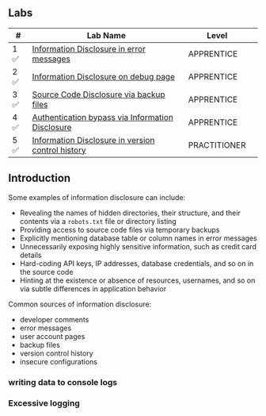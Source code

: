 
## Labs

| #   | Lab Name                                                                                                         | Level        |     |
| --- | ---------------------------------------------------------------------------------------------------------------- | ------------ | --- |
| 1 ✅ | [Information Disclosure in error messages](Information%20Disclosure%20in%20error%20messages)                     | APPRENTICE   |     |
| 2 ✅ | [Information Disclosure on debug page](Information%20Disclosure%20on%20debug%20page)                             | APPRENTICE   |     |
| 3 ✅ | [Source Code Disclosure via backup files](Source%20Code%20Disclosure%20via%20backup%20files)                     | APPRENTICE   |     |
| 4 ✅ | [Authentication bypass via Information Disclosure](Authentication%20bypass%20via%20Information%20Disclosure)     | APPRENTICE   |     |
| 5 ✅ | [Information Disclosure in version control history](Information%20Disclosure%20in%20version%20control%20history) | PRACTITIONER |     |

## Introduction

Some examples of information disclosure can include:
- Revealing the names of hidden directories, their structure, and their contents via a `robots.txt` file or directory listing
- Providing access to source code files via temporary backups
- Explicitly mentioning database table or column names in error messages
- Unnecessarily exposing highly sensitive information, such as credit card details
- Hard-coding API keys, IP addresses, database credentials, and so on in the source code
- Hinting at the existence or absence of resources, usernames, and so on via subtle differences in application behavior

Common sources of information disclosure:
- developer comments
- error messages
- user account pages
- backup files 
- version control history
- insecure configurations

### writing data to console logs

### Excessive logging
